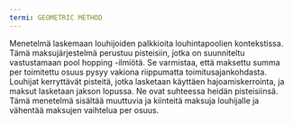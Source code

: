 ```yaml
---
termi: GEOMETRIC METHOD
---
```


Menetelmä laskemaan louhijoiden palkkioita louhintapoolien kontekstissa. Tämä maksujärjestelmä perustuu pisteisiin, jotka on suunniteltu vastustamaan pool hopping -ilmiötä. Se varmistaa, että maksettu summa per toimitettu osuus pysyy vakiona riippumatta toimitusajankohdasta. Louhijat kerryttävät pisteitä, jotka lasketaan käyttäen hajoamiskerrointa, ja maksut lasketaan jakson lopussa. Ne ovat suhteessa heidän pisteisiinsä. Tämä menetelmä sisältää muuttuvia ja kiinteitä maksuja louhijalle ja vähentää maksujen vaihtelua per osuus.